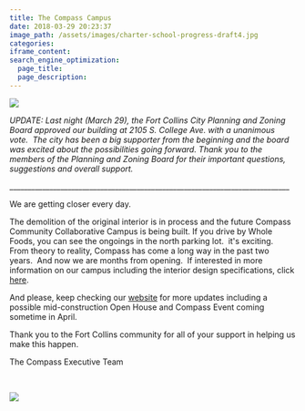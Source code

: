 ```yaml
---
title: The Compass Campus
date: 2018-03-29 20:23:37
image_path: /assets/images/charter-school-progress-draft4.jpg
categories:
iframe_content:
search_engine_optimization:
  page_title:
  page_description:
---
```


![](/assets/images/charter-school-progress-draft4.jpg)

*UPDATE: Last night (March 29), the Fort Collins City Planning and Zoning Board approved our building at 2105 S. College Ave. with a unanimous vote.&nbsp; The city has been a big supporter from the beginning and the board was excited about the possibilities going forward. Thank you to the members of the Planning and Zoning Board for their important questions, suggestions and overall support.*

\_\_\_\_\_\_\_\_\_\_\_\_\_\_\_\_\_\_\_\_\_\_\_\_\_\_\_\_\_\_\_\_\_\_\_\_\_\_\_\_\_\_\_\_\_\_\_\_\_\_\_\_\_\_\_\_\_\_\_\_\_\_\_\_\_\_\_\_\_\_\_\_\_\_\_\_\_

We are getting closer every day.

The demolition of the original interior is in process and the future Compass Community Collaborative Campus is being built. If you drive by Whole Foods, you can see the ongoings in the north parking lot.&nbsp; it's exciting.&nbsp; From theory to reality, Compass has come a long way in the past two years.&nbsp; And now we are months from opening.&nbsp; If interested in more information on our campus including the interior design specifications, click [here](https://compassfortcollins.org/campus/).&nbsp;&nbsp;

And please, keep checking our [website](https://compassfortcollins.org/) for more updates including a possible mid-construction Open House and Compass Event coming sometime in April.&nbsp;

Thank you to the Fort Collins community for all of your support in helping us make this happen.

The Compass Executive Team

&nbsp;

![](/assets/images/charter-school-progress-draft4-dusk.jpg)

&nbsp;